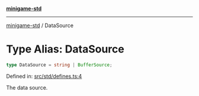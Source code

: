 [**minigame-std**](../README.md)

***

[minigame-std](../README.md) / DataSource

# Type Alias: DataSource

```ts
type DataSource = string | BufferSource;
```

Defined in: [src/std/defines.ts:4](https://github.com/JiangJie/minigame-std/blob/fdb22241c47c2e98329a4c62befde728957e03ee/src/std/defines.ts#L4)

The data source.
